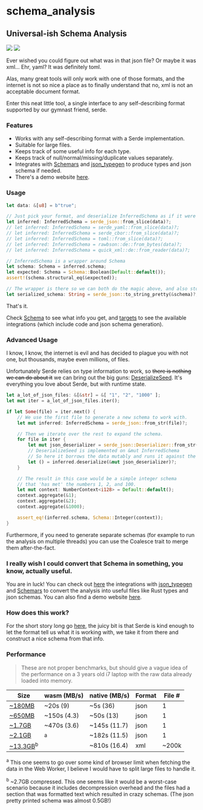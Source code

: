 # schema_analysis

## Universal-ish Schema Analysis

[![](https://meritbadge.herokuapp.com/schema_analysis)](https://crates.io/crates/schema_analysis)
[![](https://docs.rs/schema_analysis/badge.svg)](https://docs.rs/schema_analysis/)

Ever wished you could figure out what was in that json file? Or maybe it was xml... Ehr, yaml?
It was definitely toml.

Alas, many great tools will only work with one of those formats, and the internet is not so
nice a place as to finally understand that no, xml is not an acceptable document format.

Enter this neat little tool, a single interface to any self-describing format supported by
our gymnast friend, serde.

### Features

- Works with any self-describing format with a Serde implementation.
- Suitable for large files.
- Keeps track of some useful info for each type.
- Keeps track of null/normal/missing/duplicate values separately.
- Integrates with [Schemars](https://github.com/GREsau/schemars) and 
  [json_typegen](https://github.com/evestera/json_typegen) to produce types and json schema if needed.
- There's a demo website [here](https://schema-analysis.com/).

### Usage

```rust
let data: &[u8] = b"true";

// Just pick your format, and deserialize InferredSchema as if it were a normal type.
let inferred: InferredSchema = serde_json::from_slice(data)?;
// let inferred: InferredSchema = serde_yaml::from_slice(data)?;
// let inferred: InferredSchema = serde_cbor::from_slice(data)?;
// let inferred: InferredSchema = toml::from_slice(data)?;
// let inferred: InferredSchema = rawbson::de::from_bytes(data)?;
// let inferred: InferredSchema = quick_xml::de::from_reader(data)?;

// InferredSchema is a wrapper around Schema
let schema: Schema = inferred.schema;
let expected: Schema = Schema::Boolean(Default::default());
assert!(schema.structural_eq(&expected));

// The wrapper is there so we can both do the magic above, and also store the data for later
let serialized_schema: String = serde_json::to_string_pretty(&schema)?;
```

That's it.

Check [Schema](https://docs.rs/schema_analysis/latest/schema_analysis/enum.Schema.html) to see what info you get, 
and [targets](schema_analysis/src/targets) to see the available integrations (which include code and 
json schema generation).

### Advanced Usage

I know, I know, the internet is evil and has decided to plague you with not one, but thousands,
maybe even millions, of files.

Unfortunately Serde relies on type information to work, so ~~there is nothing we can do about it~~
we can bring out the big guns: [DeserializeSeed](https://docs.serde.rs/serde/de/trait.DeserializeSeed.html).
It's everything you love about Serde, but with runtime state.

```rust
let a_lot_of_json_files: &[&str] = &[ "1", "2", "1000" ];
let mut iter = a_lot_of_json_files.iter();

if let Some(file) = iter.next() {
    // We use the first file to generate a new schema to work with.
    let mut inferred: InferredSchema = serde_json::from_str(file)?;

    // Then we iterate over the rest to expand the schema.
    for file in iter {
        let mut json_deserializer = serde_json::Deserializer::from_str(file);
        // DeserializeSeed is implemented on &mut InferredSchema
        // So here it borrows the data mutably and runs it against the deserializer.
        let () = inferred.deserialize(&mut json_deserializer)?;
    }

    // The result in this case would be a simple integer schema
    // that 'has met' the numbers 1, 2, and 100.
    let mut context: NumberContext<i128> = Default::default();
    context.aggregate(&1);
    context.aggregate(&2);
    context.aggregate(&1000);

    assert_eq!(inferred.schema, Schema::Integer(context));
}
```

Furthermore, if you need to generate separate schemas (for example to run the analysis on multiple
threads) you can use the Coalesce trait to merge them after-the-fact.

### I really wish I could convert that Schema in something, you know, actually useful.

You are in luck! You can check out [here](schema_analysis/src/targets) the integrations with
[json_typegen](https://github.com/evestera/json_typegen) and [Schemars](https://github.com/GREsau/schemars) 
to convert the analysis into useful files like Rust types and json schemas.
You can also find a demo website [here](https://schema-analysis.com/).

### How does this work?

For the short story long go [here](https://docs.rs/schema_analysis/latest/schema_analysis/analysis/index.html), the juicy bit is that Serde is kind enough to let
the format tell us what it is working with, we take it from there and construct a nice schema
from that info.

### Performance

> These are not proper benchmarks, but should give a vague idea of the performance on a 3 years old i7 laptop with the raw data already loaded into memory.

| Size                  | wasm (MB/s)  | native (MB/s) | Format | File # |
| --------------------- | ------------ | ------------- | ------ | ------ |
| [~180MB]              | ~20s (9)     | ~5s (36)      | json   | 1      |
| [~650MB]              | ~150s (4.3)  | ~50s (13)     | json   | 1      |
| [~1.7GB]              | ~470s (3.6)  | ~145s (11.7)  | json   | 1      |
| [~2.1GB]              | <sup>a</sup> | ~182s (11.5)  | json   | 1      |
| [~13.3GB]<sup>b</sup> |              | ~810s (16.4)  | xml    | ~200k  |

<sup>a</sup> This one seems to go over some kind of browser limit when fetching the data in the Web Worker, I believe I would have to split large files to handle it.

<sup>b</sup> ~2.7GB compressed. This one seems like it would be a worst-case scenario because it includes decompression overhead and the files had a section that was formatted text which resulted in crazy schemas. (The json pretty printed schema was almost 0.5GB!)


[~180MB]: https://github.com/zemirco/sf-city-lots-json/blob/master/citylots.json
[~650MB]: https://catalog.data.gov/dataset/forestry-planting-spaces
[~1.7GB]: https://catalog.data.gov/dataset/nys-thruway-origin-and-destination-points-for-all-vehicles-15-minute-intervals-2018-q4
[~2.1GB]: https://catalog.data.gov/dataset/turnstile-usage-data-2016
[~13.3GB]: https://ftp.ncbi.nlm.nih.gov/pub/pmc/oa_bulk/
